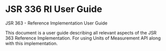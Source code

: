 # JSR 336 RI User Guide
JSR 363 - Reference Implementation User Guide

This document is a user guide describing all relevant aspects of the JSR 363 Reference Implementation. For using Units of Measurement API along with this implementation.
